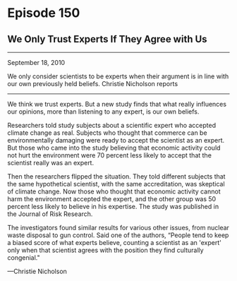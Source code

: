 # Episode 150

## We Only Trust Experts If They Agree with Us

---

September 18, 2010

We only consider scientists to be experts when their argument is in line with our own previously held beliefs. Christie Nicholson reports

---

We think we trust experts. But a new study finds that what really influences our opinions, more than listening to any expert, is our own beliefs.

Researchers told study subjects about a scientific expert who accepted climate change as real. Subjects who thought that commerce can be environmentally damaging were ready to accept the scientist as an expert. But those who came into the study believing that economic activity could not hurt the environment were 70 percent less likely to accept that the scientist really was an expert.

Then the researchers flipped the situation. They told different subjects that the same hypothetical scientist, with the same accreditation, was skeptical of climate change. Now those who thought that economic activity cannot harm the environment accepted the expert, and the other group was 50 percent less likely to believe in his expertise. The study was published in the Journal of Risk Research.

The investigators found similar results for various other issues, from nuclear waste disposal to gun control. Said one of the authors, “People tend to keep a biased score of what experts believe, counting a scientist as an 'expert' only when that scientist agrees with the position they find culturally congenial."

—Christie Nicholson

